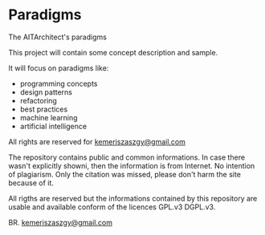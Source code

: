 # Paradigms
The AITArchitect's paradigms

This project will contain some concept description and sample.

It will focus on paradigms like:
- programming concepts
- design patterns
- refactoring
- best practices
- machine learning
- artificial intelligence

All rights are reserved for kemeriszaszgy@gmail.com

The repository contains public and common informations.
In case there wasn't explicitly showni, then the information is from Internet.
No intention of plagiarism. Only the citation was missed, please don't harm the site because of it.

All rigths are reserved but the informations contained by this repository 
are usable and available conform of the licences GPL.v3 DGPL.v3.

BR. kemeriszaszgy@gmail.com
